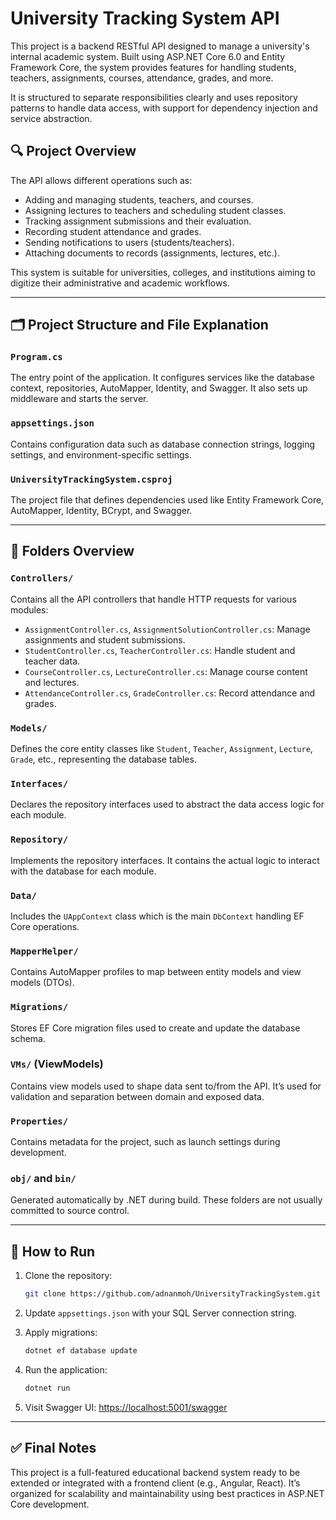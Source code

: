 # University Tracking System API

This project is a backend RESTful API designed to manage a university's internal academic system. Built using ASP.NET Core 6.0 and Entity Framework Core, the system provides features for handling students, teachers, assignments, courses, attendance, grades, and more.

It is structured to separate responsibilities clearly and uses repository patterns to handle data access, with support for dependency injection and service abstraction.

## 🔍 Project Overview

The API allows different operations such as:

- Adding and managing students, teachers, and courses.
- Assigning lectures to teachers and scheduling student classes.
- Tracking assignment submissions and their evaluation.
- Recording student attendance and grades.
- Sending notifications to users (students/teachers).
- Attaching documents to records (assignments, lectures, etc.).

This system is suitable for universities, colleges, and institutions aiming to digitize their administrative and academic workflows.

---

## 🗂️ Project Structure and File Explanation

### `Program.cs`
The entry point of the application. It configures services like the database context, repositories, AutoMapper, Identity, and Swagger. It also sets up middleware and starts the server.

### `appsettings.json`
Contains configuration data such as database connection strings, logging settings, and environment-specific settings.

### `UniversityTrackingSystem.csproj`
The project file that defines dependencies used like Entity Framework Core, AutoMapper, Identity, BCrypt, and Swagger.

---

## 📁 Folders Overview

### `Controllers/`
Contains all the API controllers that handle HTTP requests for various modules:
- `AssignmentController.cs`, `AssignmentSolutionController.cs`: Manage assignments and student submissions.
- `StudentController.cs`, `TeacherController.cs`: Handle student and teacher data.
- `CourseController.cs`, `LectureController.cs`: Manage course content and lectures.
- `AttendanceController.cs`, `GradeController.cs`: Record attendance and grades.

### `Models/`
Defines the core entity classes like `Student`, `Teacher`, `Assignment`, `Lecture`, `Grade`, etc., representing the database tables.

### `Interfaces/`
Declares the repository interfaces used to abstract the data access logic for each module.

### `Repository/`
Implements the repository interfaces. It contains the actual logic to interact with the database for each module.

### `Data/`
Includes the `UAppContext` class which is the main `DbContext` handling EF Core operations.

### `MapperHelper/`
Contains AutoMapper profiles to map between entity models and view models (DTOs).

### `Migrations/`
Stores EF Core migration files used to create and update the database schema.

### `VMs/` (ViewModels)
Contains view models used to shape data sent to/from the API. It’s used for validation and separation between domain and exposed data.

### `Properties/`
Contains metadata for the project, such as launch settings during development.

### `obj/` and `bin/`
Generated automatically by .NET during build. These folders are not usually committed to source control.

---

## 🏁 How to Run

1. Clone the repository:
   ```bash
   git clone https://github.com/adnanmoh/UniversityTrackingSystem.git
   ```

2. Update `appsettings.json` with your SQL Server connection string.

3. Apply migrations:
   ```bash
   dotnet ef database update
   ```

4. Run the application:
   ```bash
   dotnet run
   ```

5. Visit Swagger UI: [https://localhost:5001/swagger](https://localhost:5001/swagger)

---

## ✅ Final Notes

This project is a full-featured educational backend system ready to be extended or integrated with a frontend client (e.g., Angular, React). It’s organized for scalability and maintainability using best practices in ASP.NET Core development.

